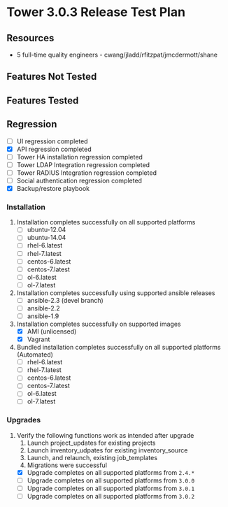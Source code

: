 # Tower 3.0.3 Release Test Plan

## Resources
* 5 full-time quality engineers - cwang/jladd/rfitzpat/jmcdermott/shane

## Features Not Tested

## Features Tested

## Regression
* [ ] UI regression completed
* [x] API regression completed
* [ ] Tower HA installation regression completed
* [ ] Tower LDAP Integration regression completed
* [ ] Tower RADIUS Integration regression completed
* [ ] Social authentication regression completed
* [x] Backup/restore playbook

### Installation
1. Installation completes successfully on all supported platforms
    * [ ] ubuntu-12.04
    * [ ] ubuntu-14.04
    * [ ] rhel-6.latest
    * [ ] rhel-7.latest
    * [ ] centos-6.latest
    * [ ] centos-7.latest
    * [ ] ol-6.latest
    * [ ] ol-7.latest
1. Installation completes successfully using supported ansible releases
    * [ ] ansible-2.3 (devel branch)
    * [ ] ansible-2.2
    * [ ] ansible-1.9
1. Installation completes successfully on supported images
    * [x] AMI (unlicensed)
    * [x] Vagrant
1. Bundled installation completes successfully on all supported platforms (Automated)
    * [ ] rhel-6.latest
    * [ ] rhel-7.latest
    * [ ] centos-6.latest
    * [ ] centos-7.latest
    * [ ] ol-6.latest
    * [ ] ol-7.latest

### Upgrades
1. Verify the following functions work as intended after upgrade
    1. Launch project_updates for existing projects
    1. Launch inventory_udpates for existing inventory_source
    1. Launch, and relaunch, existing job_templates
    1. Migrations were successful
    * [x] Upgrade completes on all supported platforms from `2.4.*`
    * [ ] Upgrade completes on all supported platforms from `3.0.0`
    * [ ] Upgrade completes on all supported platforms from `3.0.1`
    * [ ] Upgrade completes on all supported platforms from `3.0.2`
